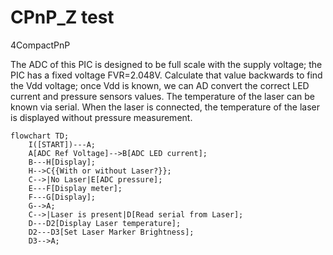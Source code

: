 # CPnP_Z test
4CompactPnP

The ADC of this PIC is designed to be full scale with the supply voltage; the PIC has a fixed voltage FVR=2.048V.
Calculate that value backwards to find the Vdd voltage; once Vdd is known, we can AD convert the correct LED current and pressure sensors values.
The temperature of the laser can be known via serial. When the laser is connected, the temperature of the laser is displayed without pressure measurement.
```mermaid
flowchart TD;
    I([START])---A;
    A[ADC Ref Voltage]-->B[ADC LED current];
    B---H[Display];
    H-->C{{With or without Laser?}};
    C-->|No Laser|E[ADC pressure];
    E---F[Display meter];
    F---G[Display];
    G-->A;
    C-->|Laser is present|D[Read serial from Laser];
    D---D2[Display Laser temperature];
    D2---D3[Set Laser Marker Brightness];
    D3-->A;
```
